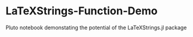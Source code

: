 # LaTeXStrings-Function-Demo
Pluto notebook demonstating the potential of the LaTeXStrings.jl package
